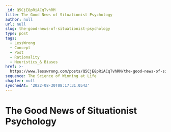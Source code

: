 ```yaml
---
_id: Q5CjE8pRiACqTvhRM
title: The Good News of Situationist Psychology
author: null
url: null
slug: the-good-news-of-situationist-psychology
type: post
tags:
  - LessWrong
  - Concept
  - Post
  - Rationality
  - Heuristics_& Biases
href: >-
  https://www.lesswrong.com/posts/Q5CjE8pRiACqTvhRM/the-good-news-of-situationist-psychology
sequence: The Science of Winning at Life
chapter: null
synchedAt: '2022-08-30T08:17:31.054Z'
---
```

# The Good News of Situationist Psychology

